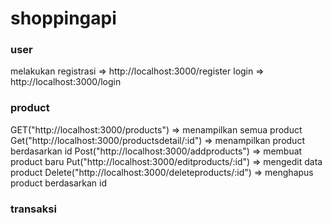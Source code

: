 # shoppingapi

### user 
melakukan registrasi => http://localhost:3000/register
          login      => http://localhost:3000/login
          
### product
  GET("http://localhost:3000/products") => menampilkan semua product
	Get("http://localhost:3000/productsdetail/:id") => menampilkan product berdasarkan id
	Post("http://localhost:3000/addproducts") => membuat product baru
	Put("http://localhost:3000/editproducts/:id") => mengedit data product
	Delete("http://localhost:3000/deleteproducts/:id") => menghapus product berdasarkan id

### transaksi

          
